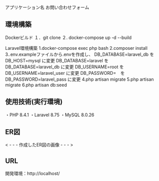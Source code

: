 アプリケーション名
お問い合わせフォーム

## 環境構築
Dockerビルド
１．git clone 
２. docker-compose up -d --build

Laravel環境構築
1.docker-compose exec php bash
2.composer install
3..env.exampleファイルから.envを作成し、
DB_DATABASE=laravel_db を DB_HOST=mysql に変更
DB_DATABASE=laravel を DB_DATABASE=laravel_db に変更
DB_USERNAME=root を DB_USERNAME=laravel_user に変更
DB_PASSWORD=　を DB_PASSWORD=laravel_pass に変更
4.php artisan migrate
5.php artisan migrate
6.php artisan db:seed

## 使用技術(実行環境)
・PHP 8.4.1
・Laravel 8.75
・MySQL 8.0.26

## ER図
< - - - 作成したER図の画像 - - - >

## URL
開発環境：http://localhost/

